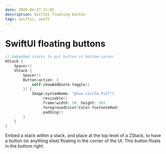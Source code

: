 ```yaml
---
date: 2020-04-27 21:02
description: SwiftUI floating button
tags: swiftui, swift
---
```

# SwiftUI floating buttons 
```swift
// Embedded stacks to put button in bottom corner
HStack {
    Spacer()
    VStack {
        Spacer()
        Button(action: {
            self.showAddQuote.toggle()
        }) {
            Image(systemName: "plus.circle.fill")
                .resizable()
                .frame(width: 50, height: 50)
                .foregroundColor(Color.footnoteRed)
                .padding()
        }
    }
}
```
Embed a stack within a stack, and place at the top level of a ZStack, to have a button (or anything else) floating in the corner of the UI. This button floats in the bottom right. 
